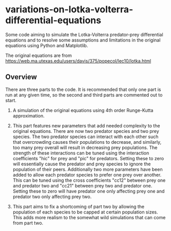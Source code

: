 # variations-on-lotka-volterra-differential-equations

Some code aiming to simulate the Lotka-Volterra predator-prey differential equations and to resolve some assumptions and limitations in the original equations using Python and Matplotlib.

The original equations are from https://web.ma.utexas.edu/users/davis/375/popecol/lec10/lotka.html

## Overview
There are three parts to the code. It is recommended that only one part is run at any given time, so the second and third parts are commented out to start.

1. A simulation of the original equations using 4th order Runge-Kutta approximation.

2. This part features new parameters that add needed complexity to the original equations. There are now two predator species and two prey species. The two predator species can interact with each other such that overcrowding causes their populations to decrease, and similarly, too many prey overall will result in decreasing prey populations. The strength of these interactions can be tuned using the interaction coefficients "hic" for prey and "pic" for predators. Setting these to zero will essentially cause the predator and prey species to ignore the population of their peers. Additionally two more parameters have been added to allow each predator species to prefer one prey over another. This can be tuned using the cross coefficients "cc12" between prey one and predator two and "cc21" between prey two and predator one. Setting these to zero will have predator one only affecting prey one and predator two only affecting prey two.

3. This part aims to fix a shortcoming of part two by allowing the population of each species to be capped at certain population sizes. This adds more realism to the somewhat wild simulations that can come from part two.